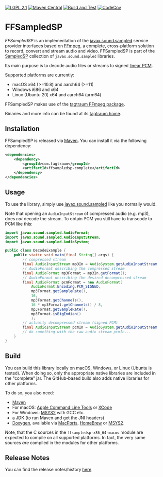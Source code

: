 [![LGPL 2.1](https://img.shields.io/badge/License-LGPL_2.1-blue.svg)](https://www.gnu.org/licenses/old-licenses/lgpl-2.1.html)
[![Maven Central](https://maven-badges.herokuapp.com/maven-central/com.tagtraum/ffsampledsp/badge.svg)](https://maven-badges.herokuapp.com/maven-central/com.tagtraum/ffsampledsp)
[![Build and Test](https://github.com/hendriks73/ffsampledsp/workflows/Build%20and%20Test/badge.svg)](https://github.com/hendriks73/ffsampledsp/actions)
[![CodeCov](https://codecov.io/gh/hendriks73/ffsampledsp/branch/main/graph/badge.svg?token=7K9ACGFWY4)](https://codecov.io/gh/hendriks73/ffsampledsp/branch/main)


# FFSampledSP

*FFSampledSP* is an implementation of the
[javax.sound.sampled](http://docs.oracle.com/javase/10/docs/api/javax/sound/sampled/spi/package-summary.html)
service provider interfaces based on [FFmpeg](https://www.ffmpeg.org), a complete, cross-platform solution to record,
convert and stream audio and video.
FFSampledSP is part of the [SampledSP](https://www.tagtraum.com/sampledsp.html) collection of `javax.sound.sampled`
libraries.

Its main purpose is to decode audio files or streams to signed
[linear PCM](https://en.wikipedia.org/wiki/Pulse-code_modulation).

Supported platforms are currently:

- macOS x64 (>=10.8) and aarch64 (>=11)
- Windows i686 and x64
- Linux (Ubuntu 20) x64 and aarch64 (arm64)

FFSampledSP makes use of the [tagtraum FFmpeg package](https://www.tagtraum.com/ffmpeg).

Binaries and more info can be found at its [tagtraum home](https://www.tagtraum.com/ffsampledsp/).


## Installation

FFSampledSP is released via [Maven](https://maven.apache.org).
You can install it via the following dependency:

```xml
<dependencies>
    <dependency>
        <groupId>com.tagtraum</groupId>
        <artifactId>ffsampledsp-complete</artifactId>
    </dependency>
</dependencies>
```


## Usage

To use the library, simply use
[javax.sound.sampled](http://docs.oracle.com/javase/10/docs/api/javax/sound/sampled/spi/package-summary.html)
like you normally would.

Note that opening an `AudioInputStream` of compressed audio (e.g. mp3), does
*not* decode the stream. To obtain PCM you still have to transcode to PCM like this:

```java
import javax.sound.sampled.AudioFormat;
import javax.sound.sampled.AudioInputStream;
import javax.sound.sampled.AudioSystem;

public class DecodeExample {
    public static void main(final String[] args) {
        // compressed stream
        final AudioInputStream mp3In = AudioSystem.getAudioInputStream(new File(args[0]));
        // AudioFormat describing the compressed stream
        final AudioFormat mp3Format = mp3In.getFormat();
        // AudioFormat describing the desired decompressed stream 
        final AudioFormat pcmFormat = new AudioFormat(
            AudioFormat.Encoding.PCM_SIGNED,
            mp3Format.getSampleRate(),
            16,
            mp3Format.getChannels(),
            16 * mp3Format.getChannels() / 8,
            mp3Format.getSampleRate(),
            mp3Format.isBigEndian()
            );
        // actually decompressed stream (signed PCM)
        final AudioInputStream pcmIn = AudioSystem.getAudioInputStream(mp3In, pcmFormat);
        // do something with the raw audio stream pcmIn... 
    }
}
```


## Build

You can build this library locally on macOS, Windows, or Linux (Ubuntu is tested).
When doing so, only the appropriate  native libraries are included in the "complete" jar.
The GitHub-based build also adds native libraries for other platforms.

To do so, you also need:

- [Maven](http://maven.apache.org/)
- For macOS: [Apple Command Line Tools](https://developer.apple.com/)
  or [XCode](https://developer.apple.com/xcode/)
- For Windows: [MSYS2](https://www.msys2.org) with GCC etc.
- a JDK (to run Maven and get the JNI headers)
- [Doxygen](http://www.doxygen.org), available via [MacPorts](https://www.macports.org), [HomeBrew](https://brew.sh) or [MSYS2](https://www.msys2.org).

Note, that the C sources in the `ffsampledsp-x86_64-macos` module are expected to compile
on all supported platforms. In fact, the very same sources *are* compiled in the modules
for other platforms.


## Release Notes

You can find the release notes/history [here](NOTES.md).
